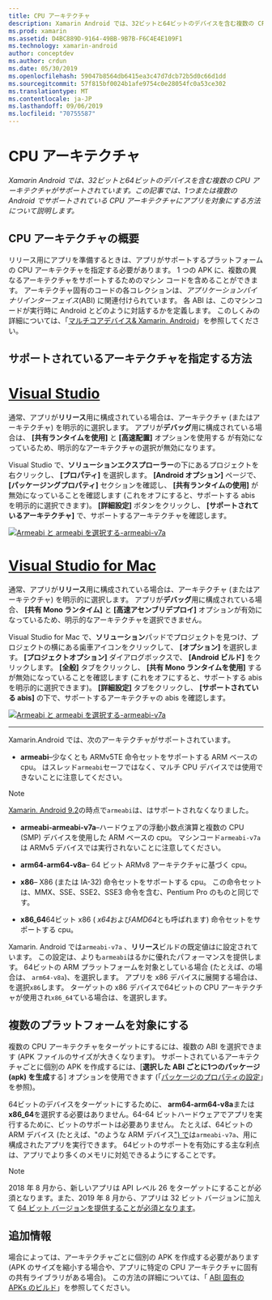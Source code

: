 ```yaml
---
title: CPU アーキテクチャ
description: Xamarin Android では、32ビットと64ビットのデバイスを含む複数の CPU アーキテクチャがサポートされています。 この記事では、1つまたは複数の Android でサポートされている CPU アーキテクチャにアプリを対象にする方法について説明します。
ms.prod: xamarin
ms.assetid: D4BC889D-9164-49BB-9B7B-F6C4E4E109F1
ms.technology: xamarin-android
author: conceptdev
ms.author: crdun
ms.date: 05/30/2019
ms.openlocfilehash: 59047b8564db6415ea3c47d7dcb72b5d0c66d1dd
ms.sourcegitcommit: 57f815bf0024b1afe9754c0e28054fc0a53ce302
ms.translationtype: MT
ms.contentlocale: ja-JP
ms.lasthandoff: 09/06/2019
ms.locfileid: "70755587"
---
```

# <a name="cpu-architectures"></a>CPU アーキテクチャ

_Xamarin Android では、32ビットと64ビットのデバイスを含む複数の CPU アーキテクチャがサポートされています。この記事では、1つまたは複数の Android でサポートされている CPU アーキテクチャにアプリを対象にする方法について説明します。_

## <a name="cpu-architectures-overview"></a>CPU アーキテクチャの概要

リリース用にアプリを準備するときは、アプリがサポートするプラットフォームの CPU アーキテクチャを指定する必要があります。 1 つの APK に、複数の異なるアーキテクチャをサポートするためのマシン コードを含めることができます。 アーキテクチャ固有のコードの各コレクションは、*アプリケーションバイナリインターフェイス*(ABI) に関連付けられています。 各 ABI は、このマシンコードが実行時に Android とどのように対話するかを定義します。
このしくみの詳細については、「[マルチコアデバイス&amp; Xamarin. Android](~/android/deploy-test/multicore-devices.md)」を参照してください。

## <a name="how-to-specify-supported-architectures"></a>サポートされているアーキテクチャを指定する方法

# <a name="visual-studiotabwindows"></a>[Visual Studio](#tab/windows)

通常、アプリが**リリース**用に構成されている場合は、アーキテクチャ (またはアーキテクチャ) を明示的に選択します。 アプリが**デバッグ**用に構成されている場合は、 **[共有ランタイムを使用]** と **[高速配置]** オプションを使用する が有効になっているため、明示的なアーキテクチャの選択が無効になります。

Visual Studio で、**ソリューションエクスプローラー**の下にあるプロジェクトを右クリックし、 **[プロパティ]** を選択します。 **[Android オプション]** ページで、 **[パッケージングプロパティ]** セクションを確認し、 **[共有ランタイムの使用]** が無効になっていることを確認します (これをオフにすると、サポートする abis を明示的に選択できます)。 **[詳細設定]** ボタンをクリックし、 **[サポートされているアーキテクチャ]** で、サポートするアーキテクチャを確認します。

[![Armeabi と armeabi を選択する-armeabi-v7a](cpu-architectures-images/vs/01-abi-selections-sml.png)](cpu-architectures-images/vs/01-abi-selections.png#lightbox)

# <a name="visual-studio-for-mactabmacos"></a>[Visual Studio for Mac](#tab/macos)

通常、アプリが**リリース**用に構成されている場合は、アーキテクチャ (またはアーキテクチャ) を明示的に選択します。 アプリが**デバッグ**用に構成されている場合、 **[共有 Mono ランタイム]** と **[高速アセンブリデプロイ]** オプションが有効になっているため、明示的なアーキテクチャを選択できません。

Visual Studio for Mac で、**ソリューション**パッドでプロジェクトを見つけ、プロジェクトの横にある歯車アイコンをクリックして、 **[オプション]** を選択します。 **[プロジェクトオプション]** ダイアログボックスで、 **[Android ビルド]** をクリックします。 **[全般]** タブをクリックし、 **[共有 Mono ランタイムを使用]** する が無効になっていることを確認します (これをオフにすると、サポートする abis を明示的に選択できます)。 **[詳細設定]** タブをクリックし、 **[サポートされている abis]** の下で、サポートするアーキテクチャの abis を確認します。

[![Armeabi と armeabi を選択する-armeabi-v7a](cpu-architectures-images/xs/01-abi-selections-sml.png)](cpu-architectures-images/xs/01-abi-selections.png#lightbox)

-----

Xamarin.Android では、次のアーキテクチャがサポートされています。

- **armeabi**&ndash;少なくとも ARMv5TE 命令セットをサポートする ARM ベースの cpu。 はスレッド`armeabi`セーフではなく、マルチ CPU デバイスでは使用できないことに注意してください。

> [!NOTE]
> [Xamarin. Android 9.2](https://docs.microsoft.com/xamarin/android/release-notes/9/9.2#removal-of-support-for-armeabi-cpu-architecture)の時点で`armeabi`は、はサポートされなくなりました。

- **armeabi-armeabi-v7a**&ndash;ハードウェアの浮動小数点演算と複数の CPU (SMP) デバイスを使用した ARM ベースの cpu。 マシンコード`armeabi-v7a`は ARMv5 デバイスでは実行されないことに注意してください。

- **arm64-arm64-v8a**&ndash; 64 ビット ARMv8 アーキテクチャに基づく cpu。

- **x86**&ndash; X86 (または IA-32) 命令セットをサポートする cpu。 この命令セットは、MMX、SSE、SSE2、SSE3 命令を含む、Pentium Pro のものと同じです。

- **x86_64**64ビット x86 ( *x64*および*AMD64*とも呼ばれます) 命令セットをサポートする cpu。

Xamarin. Android では`armeabi-v7a` 、**リリース**ビルドの既定値はに設定されています。 この設定は、よりも`armeabi`はるかに優れたパフォーマンスを提供します。 64ビットの ARM プラットフォームを対象としている場合 (たとえば、の場合は、 `arm64-v8a`)、を選択します。 アプリを x86 デバイスに展開する場合は、を選択`x86`します。 ターゲットの x86 デバイスで64ビットの CPU アーキテクチャが使用され`x86_64`ている場合は、を選択します。

## <a name="targeting-multiple-platforms"></a>複数のプラットフォームを対象にする

複数の CPU アーキテクチャをターゲットにするには、複数の ABI を選択できます (APK ファイルのサイズが大きくなります)。 サポートされているアーキテクチャごとに個別の APK を作成するには、[**選択した ABI ごとに1つのパッケージ (apk) を生成**する] オプションを使用できます (「[パッケージのプロパティの設定](~/android/deploy-test/release-prep/index.md#Set_Packaging_Properties)」を参照)。

64ビットのデバイスをターゲットにするために、 **arm64-arm64-v8a**または**x86_64**を選択する必要はありません。64-64 ビットハードウェアでアプリを実行するために、ビットのサポートは必要ありません。 たとえば、64ビットの ARM デバイス (たとえば、"のような ARM デバイス[") で](http://www.google.com/nexus/9/)は`armeabi-v7a`、用に構成されたアプリを実行できます。 64ビットのサポートを有効にする主な利点は、アプリでより多くのメモリに対処できるようにすることです。

> [!NOTE]
> 2018 年 8 月から、新しいアプリは API レベル 26 をターゲットにすることが必須となります。また、2019 年 8 月から、アプリは 32 ビット バージョンに加えて [64 ビット バージョンを提供することが必須となります](https://android-developers.googleblog.com/2017/12/improving-app-security-and-performance.html)。

## <a name="additional-information"></a>追加情報

場合によっては、アーキテクチャごとに個別の APK を作成する必要があります (APK のサイズを縮小する場合や、アプリに特定の CPU アーキテクチャに固有の共有ライブラリがある場合)。
この方法の詳細については、「 [ABI 固有の APKs のビルド](~/android/deploy-test/building-apps/abi-specific-apks.md)」を参照してください。
